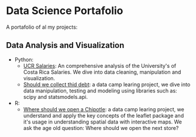 # Data Science Portafolio
A portafolio of al my projects:

## Data Analysis and Visualization
- Python:
    - [UCR Salaries](https://github.com/ricardohuapaya/UCR-Salaries-): An comprehensive analysis of the University's of Costa Rica Salaries. We dive into data cleaning, manipulation and visualization.
    - [Should we collect thid debt](https://github.com/ricardohuapaya/Portafolio/blob/main/Projects/bank_debt.py): a data camp learing project, we dive into data manipulation, testing and modeling using libraries such as: scipy and statsmodels.api.
- R:
    - [Where should we open a Chipotle](https://github.com/ricardohuapaya/Portafolio/blob/main/Projects/chipotl_locations/README.md): a data camp learing project, we understand and apply the key concepts of the leaflet package and it's usage in understanding spatial data with interactive maps. We ask the age old question: Where should we open the next store?
